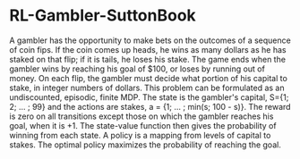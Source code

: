 # RL-Gambler-SuttonBook

A gambler has the opportunity to make bets on the outcomes of a sequence of coin fips. 
If the coin comes up heads, he wins as many dollars as he has staked on that flip; if it is tails,
he loses his stake. The game ends when the gambler wins by reaching his goal
of $100, or loses by running out of money. On each flip, the gambler must
decide what portion of his capital to stake, in integer numbers of dollars. This
problem can be formulated as an undiscounted, episodic, finite MDP. The
state is the gambler's capital, S={1; 2; ...  ; 99} and the actions are stakes,
a = {1; ...  ; min(s; 100 - s)}. The reward is zero on all transitions except
those on which the gambler reaches his goal, when it is +1. The state-value
function then gives the probability of winning from each state. A policy is a
mapping from levels of capital to stakes. The optimal policy maximizes the 
probability of reaching the goal.
